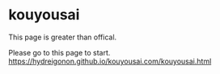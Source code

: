 # kouyousai
This page is greater than offical.

Please go to this page to start.
https://hydreigonon.github.io/kouyousai.com/kouyousai.html
